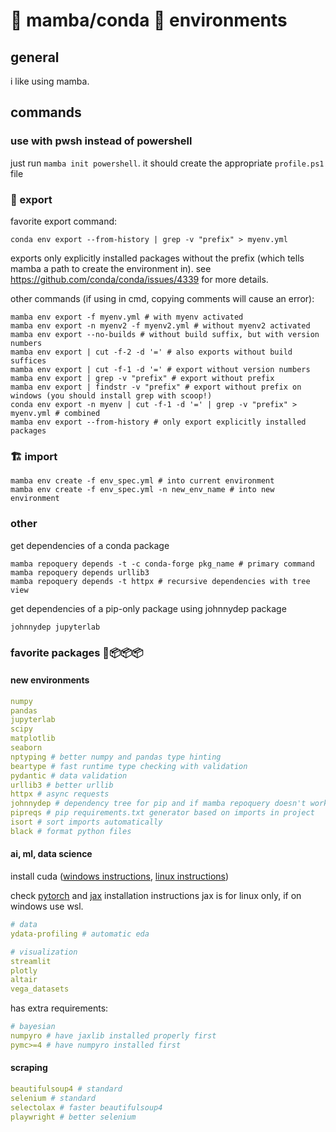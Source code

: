 # 🐍 mamba/conda 🐍 environments

## general

i like using mamba.

## commands

### use with pwsh instead of powershell

just run `mamba init powershell`. it should create the appropriate `profile.ps1` file

### 🎁 export

favorite export command:

```shell
conda env export --from-history | grep -v "prefix" > myenv.yml
```

exports only explicitly installed packages without the prefix (which tells mamba a path to create the environment in).
see <https://github.com/conda/conda/issues/4339> for more details.

other commands (if using in cmd, copying comments will cause an error):

```shell
mamba env export -f myenv.yml # with myenv activated
mamba env export -n myenv2 -f myenv2.yml # without myenv2 activated
mamba env export --no-builds # without build suffix, but with version numbers
mamba env export | cut -f-2 -d '=' # also exports without build suffices
mamba env export | cut -f-1 -d '=' # export without version numbers
mamba env export | grep -v "prefix" # export without prefix
mamba env export | findstr -v "prefix" # export without prefix on windows (you should install grep with scoop!)
conda env export -n myenv | cut -f-1 -d '=' | grep -v "prefix" > myenv.yml # combined
mamba env export --from-history # only export explicitly installed packages
```

### 🏗️ import

```shell
mamba env create -f env_spec.yml # into current environment
mamba env create -f env_spec.yml -n new_env_name # into new environment
```

### other

get dependencies of a conda package

```shell
mamba repoquery depends -t -c conda-forge pkg_name # primary command
mamba repoquery depends urllib3
mamba repoquery depends -t httpx # recursive dependencies with tree view
```

get dependencies of a pip-only package using johnnydep package

```shell
johnnydep jupyterlab
```

### favorite packages 🥰📦📦📦

#### new environments

```yaml
numpy
pandas
jupyterlab
scipy
matplotlib
seaborn
nptyping # better numpy and pandas type hinting
beartype # fast runtime type checking with validation
pydantic # data validation
urllib3 # better urllib
httpx # async requests
johnnydep # dependency tree for pip and if mamba repoquery doesn't work
pipreqs # pip requirements.txt generator based on imports in project
isort # sort imports automatically
black # format python files

```

#### ai, ml, data science

install cuda ([windows instructions](https://docs.nvidia.com/cuda/cuda-installation-guide-microsoft-windows/index.html), [linux instructions](https://docs.nvidia.com/cuda/cuda-installation-guide-linux/index.html))

check [pytorch](https://pytorch.org/get-started/locally/) and [jax](https://github.com/google/jax#installation) installation instructions
jax is for linux only, if on windows use wsl.

```yaml
# data
ydata-profiling # automatic eda

# visualization
streamlit
plotly
altair
vega_datasets
```

has extra requirements:

```yaml
# bayesian
numpyro # have jaxlib installed properly first
pymc>=4 # have numpyro installed first
```

#### scraping

```yaml
beautifulsoup4 # standard
selenium # standard
selectolax # faster beautifulsoup4
playwright # better selenium
```
